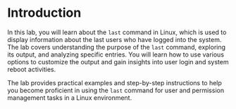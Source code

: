 # Introduction

In this lab, you will learn about the `last` command in Linux, which is used to display information about the last users who have logged into the system. The lab covers understanding the purpose of the `last` command, exploring its output, and analyzing specific entries. You will learn how to use various options to customize the output and gain insights into user login and system reboot activities.

The lab provides practical examples and step-by-step instructions to help you become proficient in using the `last` command for user and permission management tasks in a Linux environment.
